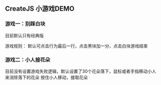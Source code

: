 ## CreateJS 小游戏DEMO

### 游戏一：别踩白块   

目前默认只有经典版   

游戏规则： 默认可点击行为最后一行，点击黒块加一分，点击白块游戏结束


### 游戏二：小人接花朵


目前没有设置游戏失败逻辑，默认设置了30个花朵落下，鼠标或者手指移动小人来消除落下的花朵
按住小人移动，接取花朵